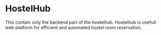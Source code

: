 # HostelHub
This contain only the backend part of the hostelhub.
Hostelhub is usefull web platform for efficient and automated hostel room reservation.  
